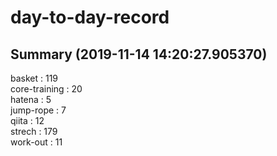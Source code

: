 # day-to-day-record  
## Summary  (2019-11-14 14:20:27.905370)  
basket : 119  
core-training : 20  
hatena : 5  
jump-rope : 7  
qiita : 12  
strech : 179  
work-out : 11  
